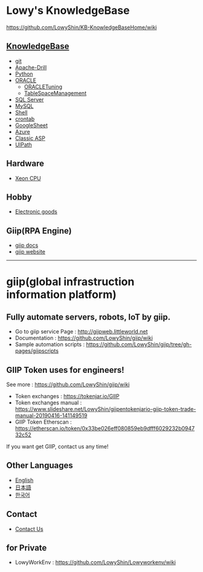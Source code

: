 # Lowy's KnowledgeBase

https://github.com/LowyShin/KB-KnowledgeBaseHome/wiki


## [KnowledgeBase](https://github.com/LowyShin/KB-KnowledgeBaseHome/wiki)

* [git](https://github.com/LowyShin/KB-KnowledgeBaseHome/wiki/git)
* [Apache-Drill](https://github.com/LowyShin/KB-KnowledgeBaseHome/wiki/Apache-Drill)
* [Python](https://github.com/LowyShin/KB-KnowledgeBaseHome/wiki/Python)
* [ORACLE](https://github.com/LowyShin/KB-KnowledgeBaseHome/wiki/ORACLE)
  * [ORACLETuning](https://github.com/LowyShin/KB-KnowledgeBaseHome/wiki/ORACLETuning)
  * [TableSpaceManagement](https://github.com/LowyShin/KB-KnowledgeBaseHome/wiki/TableSpaceManagement)
* [SQL Server](https://github.com/LowyShin/KB-KnowledgeBaseHome/wiki/SQL-Server)
* [MySQL](https://github.com/LowyShin/KB-KnowledgeBaseHome/wiki/MySQL)
* [Shell](https://github.com/LowyShin/KB-KnowledgeBaseHome/wiki/Shell)
* [crontab](https://github.com/LowyShin/KB-KnowledgeBaseHome/wiki/crontab)
* [GoogleSheet](https://github.com/LowyShin/KB-KnowledgeBaseHome/wiki/GSheet)
* [Azure](https://github.com/LowyShin/KB-KnowledgeBaseHome/wiki/Azure)
* [Classic ASP](https://github.com/LowyShin/KB-ClassicASP/wiki)
* [UIPath](https://github.com/LowyShin/lwrpa-uip-study-ja/wiki)

## Hardware

* [Xeon CPU](https://github.com/LowyShin/KB-KnowledgeBaseHome/wiki/Xeon-CPU)

## Hobby

* [Electronic goods](https://github.com/LowyShin/KB-KnowledgeBaseHome/wiki/Electronic-goods)

## Giip(RPA Engine)

* [giip docs](https://github.com/LowyShin/giip)
* [giip website](https://giipasp.azurewebsites.net)

----

# giip(global infrastruction information platform)

## Fully automate servers, robots, IoT by giip.

* Go to giip service Page : http://giipweb.littleworld.net
* Documentation : https://github.com/LowyShin/giip/wiki
* Sample automation scripts : https://github.com/LowyShin/giip/tree/gh-pages/giipscripts

## GIIP Token uses for engineers!

See more : https://github.com/LowyShin/giip/wiki

* Token exchanges : https://tokenjar.io/GIIP
* Token exchanges manual : https://www.slideshare.net/LowyShin/giipentokenjario-giip-token-trade-manual-20190416-141149519
* GIIP Token Etherscan : https://etherscan.io/token/0x33be026eff080859eb9dfff6029232b094732c52

If you want get GIIP, contact us any time!

## Other Languages

* [English](https://github.com/LowyShin/giip/wiki)
* [日本語](https://github.com/LowyShin/giip-ja/wiki)
* [한국어](https://github.com/LowyShin/giip-ko/wiki)

## Contact

* [Contact Us](https://github.com/LowyShin/giip/wiki/Contact-Us)

## for Private

* LowyWorkEnv : https://github.com/LowyShin/Lowyworkenv/wiki
